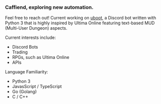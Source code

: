 ### Caffiend, exploring new automation.

Feel free to reach out! Current working on [uboot](https://github.com/Ohkthx/uboot), a Discord bot written with Python 3 that is highly inspired by Ultima Online featuring text-based MUD (Multi-User Dungeon) aspects. 

Current interests include:
- Discord Bots
- Trading
- RPGs, such as Ultima Online
- APIs

Language Familiarity:
- Python 3
- JavasScript / TypeScript
- Go (Golang)
- C / C++
